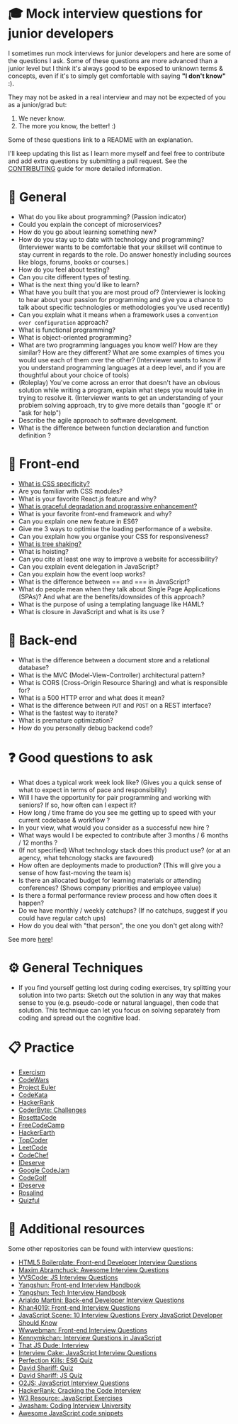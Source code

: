 # :mortar_board: Mock interview questions for junior developers

I sometimes run mock interviews for junior developers and here are some of the questions I ask.
Some of these questions are more advanced than a junior level but I think it's always good to be exposed to unknown terms & concepts, even if it's to simply get comfortable with saying **"I don't know"** :).

They may not be asked in a real interview and may not be expected of you as a junior/grad but:

1.  We never know.
2.  The more you know, the better! :)

Some of these questions link to a README with an explanation.

I'll keep updating this list as I learn more myself and feel free to contribute and add extra questions by submitting a pull request. See the [CONTRIBUTING](CONTRIBUTING.md) guide for more detailed information.

# :information_desk_person: General
* What do you like about programming? (Passion indicator)
* Could you explain the concept of microservices?
* How do you go about learning something new?
* How do you stay up to date with technology and programming? (Interviewer wants to be comfortable that your skillset will continue to stay current in regards to the role. Do answer honestly including sources like blogs, forums, books or courses.)
* How do you feel about testing?
* Can you cite different types of testing.
* What is the next thing you'd like to learn?
* What have you built that you are most proud of? (Interviewer is looking to hear about your passion for programming and give you a chance to talk about specific technologies or methodologies you've used recently)
* Can you explain what it means when a framework uses a `convention over configuration` approach?
* What is functional programming?
* What is object-oriented programming?
* What are two programming languages you know well? How are they similar? How are they different? What are some examples of times you would use each of them over the other? (Interviewer wants to know if you understand programming languages at a deep level, and if you are thoughtful about your choice of tools)
* (Roleplay) You've come across an error that doesn't have an obvious solution while writing a program, explain what steps you would take in trying to resolve it. (Interviewer wants to get an understanding of your problem solving approach, try to give more details than "google it" or "ask for help")
* Describe the agile approach to software development.
* What is the difference between function declaration and function definition ?

# :art: Front-end

* [What is CSS specificity?](cssSpecificity.md)
* Are you familiar with CSS modules?
* What is your favorite React.js feature and why?
* [What is graceful degradation and prograssive enhancement?](gracefulDegradation.md)
* What is your favorite front-end framework and why?
* Can you explain one new feature in ES6?
* Give me 3 ways to optimise the loading performance of a website.
* Can you explain how you organise your CSS for responsiveness?
* [What is tree shaking?](treeShaking.md)
* What is hoisting?
* Can you cite at least one way to improve a website for accessibility?
* Can you explain event delegation in JavaScript?
* Can you explain how the event loop works?
* What is the difference between == and === in JavaScript?
* What do people mean when they talk about Single Page Applications (SPAs)? And what are the benefits/downsides of this approach?
* What is the purpose of using a templating language like HAML?
* What is closure in JavaScript and what is its use ?

# :nut_and_bolt: Back-end

* What is the difference between a document store and a relational database?
* What is the MVC (Model-View-Controller) architectural pattern?
* What is CORS (Cross-Origin Resource Sharing) and what is responsible for?
* What is a 500 HTTP error and what does it mean?
* What is the difference between `PUT` and `POST` on a REST interface?
* What is the fastest way to iterate?
* What is premature optimization?
* How do you personally debug backend code?

# :question: Good questions to ask

* What does a typical work week look like? (Gives you a quick sense of what to expect in terms of pace and responsibility)
* Will I have the opportunity for pair programming and working with seniors? If so, how often can I expect it?
* How long / time frame do you see me getting up to speed with your current codebase & workflow ?
* In your view, what would you consider as a successful new hire ?
* What ways would I be expected to contribute after 3 months / 6 months / 12 months ?
* (If not specified) What technology stack does this product use? (or at an agency, what tehcnology stacks are favoured)
* How often are deployments made to production? (This will give you a sense of how fast-moving the team is)
* Is there an allocated budget for learning materials or attending conferences? (Shows company priorities and employee value)
* Is there a formal performance review process and how often does it happen?
* Do we have monthly / weekly catchups? (If no catchups, suggest if you could have regular catch ups)
* How do you deal with "that person", the one you don't get along with?

See more [here](https://github.com/twipped/interviewthis)!


# :gear: General Techniques

* If you find yourself getting lost during coding exercises, try splitting your solution into two parts: Sketch out the solution in any way that makes sense to you (e.g. pseudo-code or natural language), then code that solution. This technique can let you focus on solving separately from coding and spread out the cognitive load.

# :clipboard: Practice

* [Exercism](http://www.exercism.io/)
* [CodeWars](https://www.codewars.com/)
* [Project Euler](https://projecteuler.net/)
* [CodeKata](http://codekata.com/)
* [HackerRank](https://www.hackerrank.com/dashboard)
* [CoderByte: Challenges](https://coderbyte.com/challenges)
* [RosettaCode](http://rosettacode.org/wiki/Rosetta_Code)
* [FreeCodeCamp](https://www.freecodecamp.org/)
* [HackerEarth](https://www.hackerearth.com/fr/practice/)
* [TopCoder](https://www.topcoder.com/challenges/?pageIndex=1)
* [LeetCode](https://leetcode.com/problemset/all/)
* [CodeChef](https://www.codechef.com/)
* [IDeserve](https://www.ideserve.co.in/)
* [Google CodeJam](https://code.google.com/codejam/past-contests)
* [CodeGolf](https://codegolf.stackexchange.com/)
* [IDeserve](https://www.ideserve.co.in/)
* [Rosalind](https://projecteuler.net/)
* [Quizful](https://quizful.com/)

# :notebook: Additional resources

Some other repositories can be found with interview questions:

* [HTML5 Boilerplate: Front-end Developer Interview Questions](https://github.com/h5bp/Front-end-Developer-Interview-Questions)
* [Maxim Abramchuck: Awesome Interview Questions](https://github.com/MaximAbramchuck/awesome-interview-questions)
* [VVSCode: JS Interview Questions](https://github.com/vvscode/js--interview-questions)
* [Yangshun: Front-end Interview Handbook](https://github.com/yangshun/front-end-interview-handbook)
* [Yangshun: Tech Interview Handbook](https://github.com/yangshun/tech-interview-handbook)
* [Arialdo Martini: Back-end Developer Interview Questions](https://github.com/arialdomartini/Back-End-Developer-Interview-Questions)
* [Khan4019: Front-end Interview Questions](https://github.com/khan4019/front-end-Interview-Questions)
* [JavaScript Scene: 10 Interview Questions Every JavaScript Developer Should Know](https://medium.com/javascript-scene/10-interview-questions-every-javascript-developer-should-know-6fa6bdf5ad95)
* [Wwwebman: Front-end Interview Questions](https://github.com/wwwebman/front-end-interview-questions)
* [Kennymkchan: Interview Questions in JavaScript](https://github.com/kennymkchan/interview-questions-in-javascript)
* [That JS Dude: Interview](http://thatjsdude.com/interview/index.html)
* [Interview Cake: JavaScript Interview Questions](https://www.interviewcake.com/javascript-interview-questions)
* [Perfection Kills: ES6 Quiz](http://perfectionkills.com/javascript-quiz-es6/)
* [David Shariff: Quiz](http://davidshariff.com/quiz/)
* [David Shariff: JS Quiz](http://davidshariff.com/js-quiz/)
* [O2JS: JavaScript Interview Questions](https://o2js.com/assets/javascript-interview-questions.pdf)
* [HackerRank: Cracking the Code Interview](https://www.hackerrank.com/domains/tutorials/cracking-the-coding-interview)
* [W3 Resource: JavaScript Exercises](https://www.w3resource.com/javascript-exercises/)
* [Jwasham: Coding Interview University](https://github.com/jwasham/coding-interview-university)
* [Awesome JavaScript code snippets](https://github.com/rao123dk/ouput.js)

